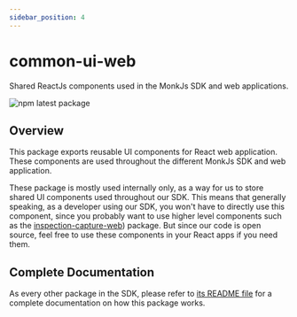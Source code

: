 ```yaml
---
sidebar_position: 4
---
```


# common-ui-web
Shared ReactJs components used in the MonkJs SDK and web applications.

![npm latest package](https://img.shields.io/npm/v/@monkvision/common-ui-web/latest.svg)

## Overview
This package exports reusable UI components for React web application. These components are used throughout the
different MonkJs SDK and web application.

These package is mostly used internally only, as a way for us to store shared UI components used throughout our SDK.
This means that generally speaking, as a developer using our SDK, you won't have to directly use this component, since
you probably want to use higher level components such as the
[inspection-capture-web](docs/packages/inspection-capture-web.md)) package. But since our code is open source, feel free to
use these components in your React apps if you need them.

## Complete Documentation
As every other package in the SDK, please refer to
[its README file](https://github.com/monkvision/monkjs/blob/main/packages/common-ui-web/README.md) for a complete
documentation on how this package works.
